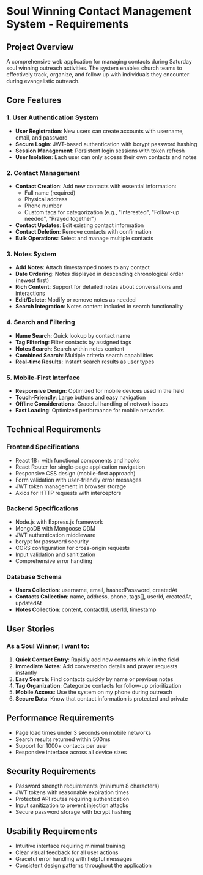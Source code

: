 # Soul Winning Contact Management System - Requirements

## Project Overview
A comprehensive web application for managing contacts during Saturday soul winning outreach activities. The system enables church teams to effectively track, organize, and follow up with individuals they encounter during evangelistic outreach.

## Core Features

### 1. User Authentication System
- **User Registration**: New users can create accounts with username, email, and password
- **Secure Login**: JWT-based authentication with bcrypt password hashing
- **Session Management**: Persistent login sessions with token refresh
- **User Isolation**: Each user can only access their own contacts and notes

### 2. Contact Management
- **Contact Creation**: Add new contacts with essential information:
  - Full name (required)
  - Physical address
  - Phone number
  - Custom tags for categorization (e.g., "Interested", "Follow-up needed", "Prayed together")
- **Contact Updates**: Edit existing contact information
- **Contact Deletion**: Remove contacts with confirmation
- **Bulk Operations**: Select and manage multiple contacts

### 3. Notes System
- **Add Notes**: Attach timestamped notes to any contact
- **Date Ordering**: Notes displayed in descending chronological order (newest first)
- **Rich Content**: Support for detailed notes about conversations and interactions
- **Edit/Delete**: Modify or remove notes as needed
- **Search Integration**: Notes content included in search functionality

### 4. Search and Filtering
- **Name Search**: Quick lookup by contact name
- **Tag Filtering**: Filter contacts by assigned tags
- **Notes Search**: Search within notes content
- **Combined Search**: Multiple criteria search capabilities
- **Real-time Results**: Instant search results as user types

### 5. Mobile-First Interface
- **Responsive Design**: Optimized for mobile devices used in the field
- **Touch-Friendly**: Large buttons and easy navigation
- **Offline Considerations**: Graceful handling of network issues
- **Fast Loading**: Optimized performance for mobile networks

## Technical Requirements

### Frontend Specifications
- React 18+ with functional components and hooks
- React Router for single-page application navigation
- Responsive CSS design (mobile-first approach)
- Form validation with user-friendly error messages
- JWT token management in browser storage
- Axios for HTTP requests with interceptors

### Backend Specifications
- Node.js with Express.js framework
- MongoDB with Mongoose ODM
- JWT authentication middleware
- bcrypt for password security
- CORS configuration for cross-origin requests
- Input validation and sanitization
- Comprehensive error handling

### Database Schema
- **Users Collection**: username, email, hashedPassword, createdAt
- **Contacts Collection**: name, address, phone, tags[], userId, createdAt, updatedAt
- **Notes Collection**: content, contactId, userId, timestamp

## User Stories

### As a Soul Winner, I want to:
1. **Quick Contact Entry**: Rapidly add new contacts while in the field
2. **Immediate Notes**: Add conversation details and prayer requests instantly
3. **Easy Search**: Find contacts quickly by name or previous notes
4. **Tag Organization**: Categorize contacts for follow-up prioritization
5. **Mobile Access**: Use the system on my phone during outreach
6. **Secure Data**: Know that contact information is protected and private

## Performance Requirements
- Page load times under 3 seconds on mobile networks
- Search results returned within 500ms
- Support for 1000+ contacts per user
- Responsive interface across all device sizes

## Security Requirements
- Password strength requirements (minimum 8 characters)
- JWT tokens with reasonable expiration times
- Protected API routes requiring authentication
- Input sanitization to prevent injection attacks
- Secure password storage with bcrypt hashing

## Usability Requirements
- Intuitive interface requiring minimal training
- Clear visual feedback for all user actions
- Graceful error handling with helpful messages
- Consistent design patterns throughout the application